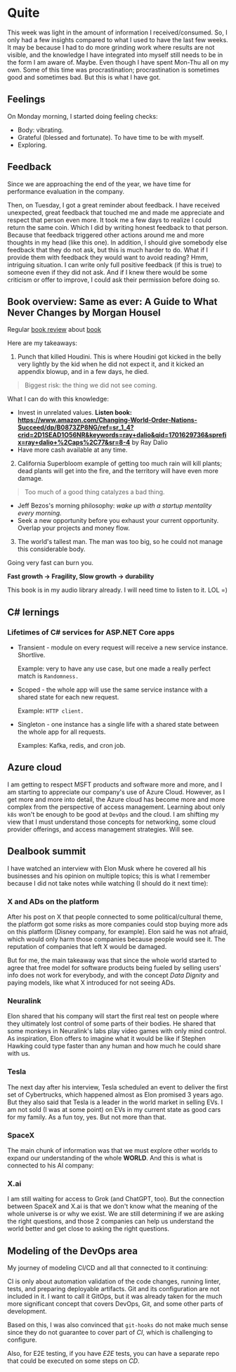 # Quite

This week was light in the amount of information I received/consumed. So, I only had a few insights
compared to what I used to have the last few weeks. It may be because I had to do more grinding work
where results are not visible, and the knowledge I have integrated into myself still needs to be in
the form I am aware of. Maybe. Even though I have spent Mon-Thu all on my own. Some of this time was
procrastination; procrastination is sometimes good and sometimes bad. But this is what I have got.

## Feelings

On Monday morning, I started doing feeling checks:

- Body: vibrating.
- Grateful (blessed and fortunate). To have time to be with myself.
- Exploring.

## Feedback

Since we are approaching the end of the year, we have time for performance evaluation in the
company.

Then, on Tuesday, I got a great reminder about feedback. I have received unexpected, great feedback
that touched me and made me appreciate and respect that person even more. It took me a few days to
realize I could return the same coin. Which I did by writing honest feedback to that person. Because
that feedback triggered other actions around me and more thoughts in my head (like this one). In
addition, I should give somebody else feedback that they do not ask, but this is much harder to do.
What if I provide them with feedback they would want to avoid reading? Hmm, intriguing situation. I
can write only full positive feedback (if this is true) to someone even if they did not ask. And if
I knew there would be some criticism or offer to improve, I could ask their permission before doing
so.

## Book overview: Same as ever: A Guide to What Never Changes by Morgan Housel

Regular [book review](https://www.youtube.com/watch?v=Oo4Br0mbn5U) about
[book](https://www.amazon.com/Same-Ever-Guide-Never-Changes/dp/B0C1HRH2RH/ref=sr_1_1?crid=246NYN20HNQTK&keywords=same+as+ever+morgan+housel&qid=1701629344&sprefix=same+as+ever%2Caps%2C66&sr=8-1)

Here are my takeaways:

1. Punch that killed Houdini. This is where Houdini got kicked in the belly very lightly by the kid
   when he did not expect it, and it kicked an appendix blowup, and in a few days, he died.

> Biggest risk: the thing we did not see coming.

What I can do with this knowledge:

- Invest in unrelated values. **Listen book:
  https://www.amazon.com/Changing-World-Order-Nations-Succeed/dp/B0873ZP8NG/ref=sr_1_4?crid=2D1SEAD1O56NR&keywords=ray+dalio&qid=1701629736&sprefix=ray+dalio+%2Caps%2C77&sr=8-4**
  by Ray Dalio
- Have more cash available at any time.

2. California Superbloom example of getting too much rain will kill plants; dead plants will get
   into the fire, and the territory will have even more damage.

> Too much of a good thing catalyzes a bad thing.

- Jeff Bezos's morning philosophy: _wake up with a startup mentality every morning._
- Seek a new opportunity before you exhaust your current opportunity. Overlap your projects and
  money flow.

3. The world's tallest man. The man was too big, so he could not manage this considerable body.

Going very fast can burn you.

**Fast growth -> Fragility, Slow growth -> durability**

This book is in my audio library already. I will need time to listen to it. LOL =)

## C# lernings

### Lifetimes of C# services for ASP.NET Core apps

- Transient - module on every request will receive a new service instance. Shortlive.

  Example: very to have any use case, but one made a really perfect match is `Randomness.`

- Scoped - the whole app will use the same service instance with a shared state for each new
  request.

  Example: `HTTP client.`

- Singleton - one instance has a single life with a shared state between the whole app for all
  requests.

  Examples: Kafka, redis, and cron job.

## Azure cloud

I am getting to respect MSFT products and software more and more, and I am starting to appreciate
our company's use of Azure Cloud. However, as I get more and more into detail, the Azure cloud has
become more and more complex from the perspective of access management. Learning about only `k8s`
won't be enough to be good at `DevOps` and the cloud. I am shifting my view that I must understand
those concepts for networking, some cloud provider offerings, and access management strategies. Will
see.

## Dealbook summit

I have watched an interview with Elon Musk where he covered all his businesses and his opinion on
multiple topics; this is what I remember because I did not take notes while watching (I should do it
next time):

### X and ADs on the platform

After his post on X that people connected to some political/cultural theme, the platform got some
risks as more companies could stop buying more ads on this platform (Disney company, for example).
Elon said he was not afraid, which would only harm those companies because people would see it. The
reputation of companies that left X would be damaged.

But for me, the main takeaway was that since the whole world started to agree that free model for
software products being fueled by selling users' info does not work for everybody, and with the
concept _Data Dignity_ and paying models, like what X introduced for not seeing ADs.

### Neuralink

Elon shared that his company will start the first real test on people where they ultimately lost
control of some parts of their bodies. He shared that some monkeys in Neuralink's labs play video
games with only mind control. As inspiration, Elon offers to imagine what it would be like if
Stephen Hawking could type faster than any human and how much he could share with us.

### Tesla

The next day after his interview, Tesla scheduled an event to deliver the first set of Cybertrucks,
which happened almost as Elon promised 3 years ago. But they also said that Tesla is a leader in the
world market in selling EVs. I am not sold (I was at some point) on EVs in my current state as good
cars for my family. As a fun toy, yes. But not more than that.

### SpaceX

The main chunk of information was that we must explore other worlds to expand our understanding of
the whole **WORLD**. And this is what is connected to his AI company:

### X.ai

I am still waiting for access to Grok (and ChatGPT, too). But the connection between SpaceX and X.ai
is that we don't know what the meaning of the whole universe is or why we exist. We are still
determining if we are asking the right questions, and those 2 companies can help us understand the
world better and get close to asking the right questions.

## Modeling of the DevOps area

My journey of modeling CI/CD and all that connected to it continuing:

CI is only about automation validation of the code changes, running linter, tests, and preparing
deployable artifacts. Git and its configuration are not included in it. I want to call it GitOps,
but it was already taken for the much more significant concept that covers DevOps, Git, and some
other parts of development.

Based on this, I was also convinced that `git-hooks` do not make much sense since they do not
guarantee to cover part of _CI_, which is challenging to configure.

Also, for E2E testing, if you have _E2E_ tests, you can have a separate repo that could be executed
on some steps on _CD_.
